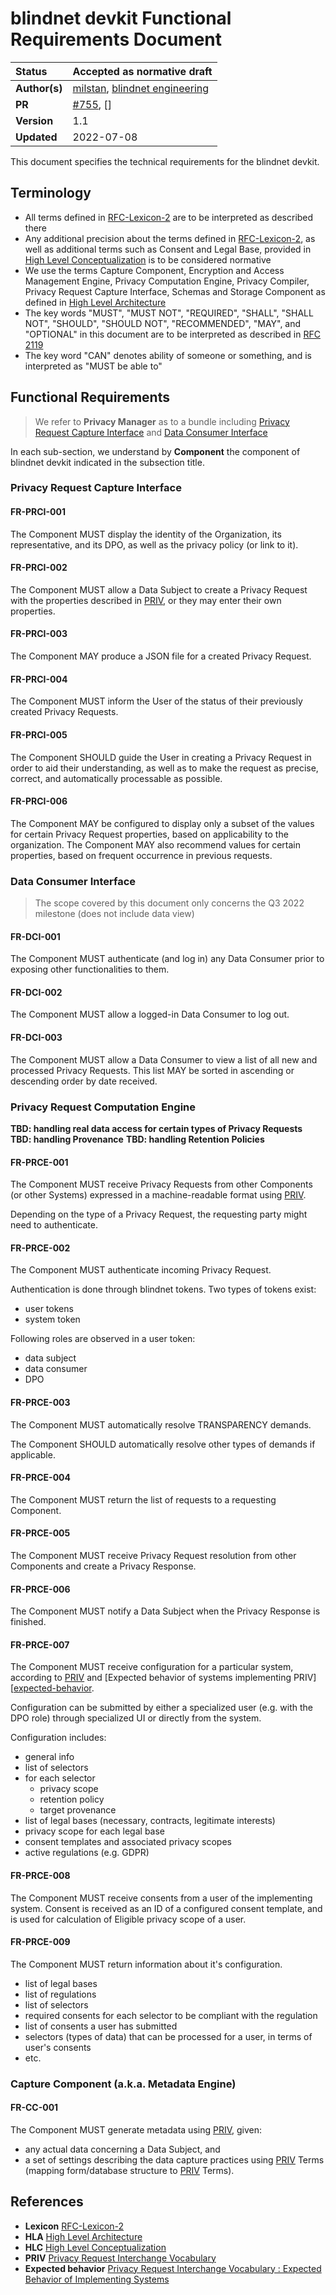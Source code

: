 # blindnet devkit Functional Requirements Document

| Status        | Accepted as normative draft                                                    |
| :------------ | :------------------------------------------------------------------------------------- |
| **Author(s)** | [milstan](https://github.com/milstan), [blindnet engineering](https://github.com/orgs/blindnet-io/teams/engineering)             |
| **PR**   | [#755](https://github.com/blindnet-io/product-management/pull/755), [] |
| **Version**   | 1.1                                                                             |
| **Updated**   | 2022-07-08                                                                             |

This document specifies the technical requirements for the blindnet devkit.

## Terminology

- All terms defined in [RFC-Lexicon-2][Lexicon] are to be interpreted as described there
- Any additional precision about the terms defined in [RFC-Lexicon-2][Lexicon], as well as additional terms such as Consent and Legal Base, provided in [High Level Conceptualization][HLC] is to be considered normative
- We use the terms Capture Component, Encryption and Access Management Engine, Privacy Computation Engine, Privacy Compiler, Privacy Request Capture Interface, Schemas and Storage Component as defined in [High Level Architecture][HLA]
- The key words "MUST", "MUST NOT", "REQUIRED", "SHALL", "SHALL NOT", "SHOULD", "SHOULD NOT", "RECOMMENDED", "MAY", and "OPTIONAL" in this document are to be interpreted as described in [RFC 2119][RFC 2119]
- The key word "CAN" denotes ability of someone or something, and is interpreted as "MUST be able to"

## Functional Requirements

> We refer to **Privacy Manager** as to a bundle including [Privacy Request Capture Interface](#privacy-request-capture-interface) and [Data Consumer Interface](#data-consumer-interface)

In each sub-section, we understand by **Component** the component of blindnet devkit indicated in the subsection title.

### Privacy Request Capture Interface

#### FR-PRCI-001

The Component MUST display the identity of the Organization, its representative, and its DPO, as well as the privacy policy (or link to it).

#### FR-PRCI-002

The Component MUST allow a Data Subject to create a Privacy Request with the properties described in [PRIV][PRIV], or they may enter their own properties.

#### FR-PRCI-003

The Component MAY produce a JSON file for a created Privacy Request.

#### FR-PRCI-004

The Component MUST inform the User of the status of their previously created Privacy Requests.

#### FR-PRCI-005

The Component SHOULD guide the User in creating a Privacy Request in order to aid their understanding, as well as to make the request as precise, correct, and automatically processable as possible.

#### FR-PRCI-006

The Component MAY be configured to display only a subset of the values for certain Privacy Request properties, based on applicability to the organization. The Component MAY also recommend values for certain properties, based on frequent occurrence in previous requests.

### Data Consumer Interface
> The scope covered by this document only concerns the Q3 2022 milestone (does not include data view)

#### FR-DCI-001

The Component MUST authenticate (and log in) any Data Consumer prior to exposing other functionalities to them.

#### FR-DCI-002

The Component MUST allow a logged-in Data Consumer to log out.

#### FR-DCI-003

The Component MUST allow a Data Consumer to view a list of all new and processed Privacy Requests. This list MAY be sorted in ascending or descending order by date received.

### Privacy Request Computation Engine

**TBD: handling real data access for certain types of Privacy Requests**
**TBD: handling Provenance**
**TBD: handling Retention Policies**

#### FR-PRCE-001

The Component MUST receive Privacy Requests from other Components (or other Systems) expressed in a machine-readable format using [PRIV][PRIV].

Depending on the type of a Privacy Request, the requesting party might need to authenticate.

#### FR-PRCE-002

The Component MUST authenticate incoming Privacy Request.

Authentication is done through blindnet tokens.
Two types of tokens exist:
- user tokens
- system token

Following roles are observed in a user token:
- data subject
- data consumer
- DPO

#### FR-PRCE-003

The Component MUST automatically resolve TRANSPARENCY demands.

The Component SHOULD automatically resolve other types of demands if applicable.

#### FR-PRCE-004

The Component MUST return the list of requests to a requesting Component.

#### FR-PRCE-005

The Component MUST receive Privacy Request resolution from other Components and create a Privacy Response.

#### FR-PRCE-006

The Component MUST notify a Data Subject when the Privacy Response is finished.

#### FR-PRCE-007

The Component MUST receive configuration for a particular system, according to [PRIV][PRIV] and [Expected behavior of systems implementing PRIV][[expected-behavior].

Configuration can be submitted by either a specialized user (e.g. with the DPO role) through specialized UI or directly from the system.

Configuration includes:
- general info
- list of selectors
- for each selector
  - privacy scope
  - retention policy
  - target provenance
- list of legal bases (necessary, contracts, legitimate interests)
- privacy scope for each legal base
- consent templates and associated privacy scopes
- active regulations (e.g. GDPR)

#### FR-PRCE-008

The Component MUST receive consents from a user of the implementing system.
Consent is received as an ID of a configured consent template, and is used for calculation of Eligible privacy scope of a user.

#### FR-PRCE-009

The Component MUST return information about it's configuration.
- list of legal bases
- list of regulations
- list of selectors
- required consents for each selector to be compliant with the regulation
- list of consents a user has submitted
- selectors (types of data) that can be processed for a user, in terms of user's consents
- etc.

### Capture Component (a.k.a. Metadata Engine)

#### FR-CC-001

The Component MUST generate metadata using [PRIV][PRIV], given:
- any actual data concerning a Data Subject, and
- a set of settings describing the data capture practices using [PRIV][PRIV] Terms (mapping form/database structure to [PRIV][PRIV] Terms).


## References
- **Lexicon** [RFC-Lexicon-2][Lexicon]
- **HLA** [High Level Architecture][HLA]
- **HLC** [High Level Conceptualization][HLC]
- **PRIV** [Privacy Request Interchange Vocabulary][PRIV]
- **Expected behavior** [Privacy Request Interchange Vocabulary : Expected Behavior of Implementing Systems][expected-behavior]

[Lexicon]: ../../refs/lexicon/RFC-Lexicon-2.md "RFC-Lexicon-2"
[HLA]: ../../refs/high-level-architecture/ "High Level Architecture"
[HLC]: ../../refs/high-level-conceptualization/ "High Level Conceptualization"
[PRIV]: ../../refs/schemas/priv/RFC-PRIV.md "Privacy Request Interchange Vocabulary"
[RFC 2119]: https://datatracker.ietf.org/doc/html/rfc2119 "Key words for use in RFCs to Indicate Requirement Levels"
[expected-behavior]: ../../refs/schemas/priv/expected-behavior.md "Privacy Request Interchange Vocabulary : Expected Behavior of Implementing Systems"
